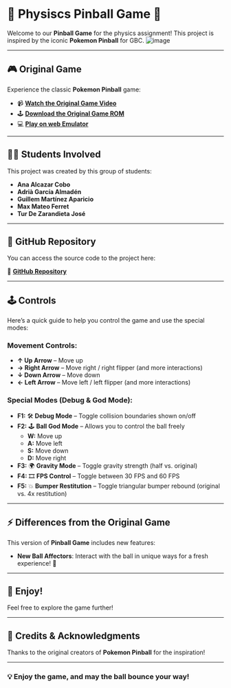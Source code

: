 # 🌟 **Physiscs Pinball Game** 🌟

Welcome to our **Pinball Game** for the physics assignment! This project is inspired by the iconic **Pokemon Pinball** for GBC.
![image](https://github.com/user-attachments/assets/2f22fae4-d7ba-4a0d-901c-782ca3177161)


---

## 🎮 **Original Game**

Experience the classic **Pokemon Pinball** game:

- 📹 **[Watch the Original Game Video](https://www.youtube.com/watch?v=lEdGJvcs2Y8)**
- 🕹️ **[Download the Original Game ROM](https://pokemon-project.com/descargas/roms/gameboy/pokemon-pinball)**
- 💻 **[Play on web Emulator](https://pokemon-project.com/emu/multi/)**

---

## 👨‍🎓 **Students Involved**

This project was created by this group of students:

- **Ana Alcazar Cobo**
- **Adrià García Almadén**
- **Guillem Martínez Aparicio**
- **Max Mateo Ferret**
- **Tur De Zarandieta José**

---

## 📂 **GitHub Repository**

You can access the source code to the project here:

🔗 [**GitHub Repository**](https://github.com/XeivUPC/Pinball_Game)

---

## 🕹️ **Controls**

Here’s a quick guide to help you control the game and use the special modes:

### **Movement Controls:**
- **↑ Up Arrow** – Move up
- **→ Right Arrow** – Move right / right flipper (and more interactions)
- **↓ Down Arrow** – Move down
- **← Left Arrow** – Move left / left flipper (and more interactions)

### **Special Modes (Debug & God Mode):**
- **F1:** 🛠️ **Debug Mode** – Toggle collision boundaries shown on/off
- **F2:** 🕹️ **Ball God Mode** – Allows you to control the ball freely
  - **W:** Move up
  - **A:** Move left
  - **S:** Move down
  - **D:** Move right
- **F3:** 🌍 **Gravity Mode** – Toggle gravity strength (half vs. original)
- **F4:** 🎞️ **FPS Control** – Toggle between 30 FPS and 60 FPS
- **F5:** 💥 **Bumper Restitution** – Toggle triangular bumper rebound (original vs. 4x restitution)

---

## ⚡ **Differences from the Original Game**

This version of **Pinball Game** includes new features:

- **New Ball Affectors**: Interact with the ball in unique ways for a fresh experience! 🎱
  
---

## 💬 **Enjoy!**

Feel free to explore the game further!

---

## 📜 **Credits & Acknowledgments**

Thanks to the original creators of **Pokemon Pinball** for the inspiration!

---

### 💡 **Enjoy the game, and may the ball bounce your way!**
